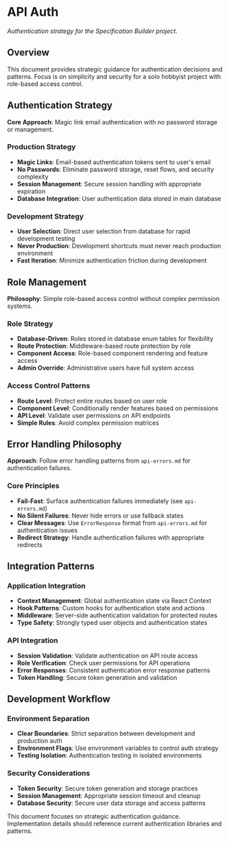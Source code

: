 # API Auth

_Authentication strategy for the Specification Builder project._

<!-- AI_QUICK_REF
Overview: Magic link email authentication with role-based access control, no password storage
Key Rules: Magic link auth, Role-based access, DevAuth for dev only, Fail-fast auth failures
Avoid: Password storage, Complex permission matrices, Development shortcuts in production, Silent auth failures
-->

<!-- RELATED_DOCS
Core Patterns: api-design.md (API strategy), api-errors.md (Error handling)
Implementation: technical-stack.md (Next.js auth), feature-requirements.md (Auth requirements)
-->

## Overview

This document provides strategic guidance for authentication decisions and patterns. Focus is on simplicity and security for a solo hobbyist project with role-based access control.

## Authentication Strategy

**Core Approach**: Magic link email authentication with no password storage or management.

### Production Strategy

- **Magic Links**: Email-based authentication tokens sent to user's email
- **No Passwords**: Eliminate password storage, reset flows, and security complexity
- **Session Management**: Secure session handling with appropriate expiration
- **Database Integration**: User authentication data stored in main database

### Development Strategy

- **User Selection**: Direct user selection from database for rapid development testing
- **Never Production**: Development shortcuts must never reach production environment
- **Fast Iteration**: Minimize authentication friction during development

## Role Management

**Philosophy**: Simple role-based access control without complex permission systems.

### Role Strategy

- **Database-Driven**: Roles stored in database enum tables for flexibility
- **Route Protection**: Middleware-based route protection by role
- **Component Access**: Role-based component rendering and feature access
- **Admin Override**: Administrative users have full system access

### Access Control Patterns

- **Route Level**: Protect entire routes based on user role
- **Component Level**: Conditionally render features based on permissions
- **API Level**: Validate user permissions on API endpoints
- **Simple Rules**: Avoid complex permission matrices

## Error Handling Philosophy

**Approach**: Follow error handling patterns from `api-errors.md` for authentication failures.

### Core Principles

- **Fail-Fast**: Surface authentication failures immediately (see `api-errors.md`)
- **No Silent Failures**: Never hide errors or use fallback states
- **Clear Messages**: Use `ErrorResponse` format from `api-errors.md` for authentication issues
- **Redirect Strategy**: Handle authentication failures with appropriate redirects

## Integration Patterns

### Application Integration

- **Context Management**: Global authentication state via React Context
- **Hook Patterns**: Custom hooks for authentication state and actions
- **Middleware**: Server-side authentication validation for protected routes
- **Type Safety**: Strongly typed user objects and authentication states

### API Integration

- **Session Validation**: Validate authentication on API route access
- **Role Verification**: Check user permissions for API operations
- **Error Responses**: Consistent authentication error response patterns
- **Token Handling**: Secure token generation and validation

## Development Workflow

### Environment Separation

- **Clear Boundaries**: Strict separation between development and production auth
- **Environment Flags**: Use environment variables to control auth strategy
- **Testing Isolation**: Authentication testing in isolated environments

### Security Considerations

- **Token Security**: Secure token generation and storage practices
- **Session Management**: Appropriate session timeout and cleanup
- **Database Security**: Secure user data storage and access patterns

This document focuses on strategic authentication guidance. Implementation details should reference current authentication libraries and patterns.
